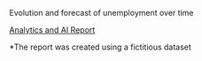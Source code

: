 Evolution and forecast of unemployment over time

<p data-sourcepos="9:1-9:189" dir="auto"><a href="https://app.powerbi.com/view?r=eyJrIjoiNDVhNjVkY2UtOGE1OC00MTZhLWFkOTQtNjE3ZDkwZTlhYmQ2IiwidCI6IjM1ODAxOWMyLWZmMWQtNGRlOC04MDBlLTk2YTRkMzgwNzMwYyIsImMiOjl9" rel="nofollow">Analytics and AI Report</a></p>



*The report was created using a fictitious dataset
